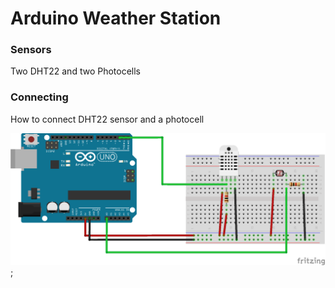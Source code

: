 # Arduino Weather Station

### Sensors
Two DHT22 and two Photocells

### Connecting
How to connect DHT22 sensor and a photocell

![Image of Yaktocat](/public/weather_station_bb.png);
